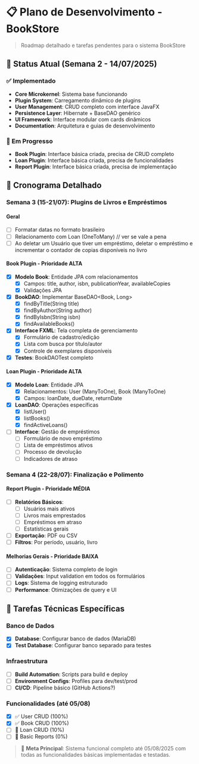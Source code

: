 # 📋 Plano de Desenvolvimento - BookStore

> Roadmap detalhado e tarefas pendentes para o sistema BookStore

## 🚀 Status Atual (Semana 2 - 14/07/2025)

### ✅ Implementado

- **Core Microkernel**: Sistema base funcionando
- **Plugin System**: Carregamento dinâmico de plugins
- **User Management**: CRUD completo com interface JavaFX
- **Persistence Layer**: Hibernate + BaseDAO genérico
- **UI Framework**: Interface modular com cards dinâmicos
- **Documentation**: Arquitetura e guias de desenvolvimento

### 🔄 Em Progresso

- **Book Plugin**: Interface básica criada, precisa de CRUD completo
- **Loan Plugin**: Interface básica criada, precisa de funcionalidades
- **Report Plugin**: Interface básica criada, precisa de implementação

## 📅 Cronograma Detalhado

### Semana 3 (15-21/07): Plugins de Livros e Empréstimos

#### Geral

- [ ] Formatar datas no formato brasileiro
- [ ] Relacionamento com Loan (OneToMany) // ver se vale a pena
- [ ] Ao deletar um Usuário que tiver um empréstimo, deletar o empréstimo e incrementar o contador de copias disponíveis no livro

#### Book Plugin - Prioridade ALTA

- [x] **Modelo Book**: Entidade JPA com relacionamentos
  - [x] Campos: title, author, isbn, publicationYear, availableCopies
  - [x] Validações JPA
- [x] **BookDAO**: Implementar BaseDAO<Book, Long>
  - [x] findByTitle(String title)
  - [x] findByAuthor(String author)
  - [x] findByIsbn(String isbn)
  - [x] findAvailableBooks()
- [x] **Interface FXML**: Tela completa de gerenciamento
  - [x] Formulário de cadastro/edição
  - [x] Lista com busca por título/autor
  - [x] Controle de exemplares disponíveis
- [x] **Testes**: BookDAOTest completo

#### Loan Plugin - Prioridade ALTA

- [x] **Modelo Loan**: Entidade JPA
  - [x] Relacionamentos: User (ManyToOne), Book (ManyToOne)
  - [x] Campos: loanDate, dueDate, returnDate
- [x] **LoanDAO**: Operações específicas
  - [x] listUser()
  - [x] listBooks()
  - [x] findActiveLoans()
- [ ] **Interface**: Gestão de empréstimos
  - [ ] Formulário de novo empréstimo
  - [ ] Lista de empréstimos ativos
  - [ ] Processo de devolução
  - [ ] Indicadores de atraso

### Semana 4 (22-28/07): Finalização e Polimento

#### Report Plugin - Prioridade MÉDIA

- [ ] **Relatórios Básicos**:
  - [ ] Usuários mais ativos
  - [ ] Livros mais emprestados
  - [ ] Empréstimos em atraso
  - [ ] Estatísticas gerais
- [ ] **Exportação**: PDF ou CSV
- [ ] **Filtros**: Por período, usuário, livro

#### Melhorias Gerais - Prioridade BAIXA

- [ ] **Autenticação**: Sistema completo de login
- [ ] **Validações**: Input validation em todos os formulários
- [ ] **Logs**: Sistema de logging estruturado
- [ ] **Performance**: Otimizações de query e UI

## 🔧 Tarefas Técnicas Específicas

### Banco de Dados

- [x] **Database**: Configurar banco de dados (MariaDB)
- [x] **Test Database**: Configurar banco separado para testes

### Infraestrutura

- [ ] **Build Automation**: Scripts para build e deploy
- [ ] **Environment Configs**: Profiles para dev/test/prod
- [ ] **CI/CD**: Pipeline básico (GitHub Actions?)

### Funcionalidades (até 05/08)

- [x] ✅ User CRUD (100%)
- [x] ✅ Book CRUD (100%)
- [ ] 🔄 Loan CRUD (10%)
- [ ] 🔄 Basic Reports (0%)

> 🎯 **Meta Principal**: Sistema funcional completo até 05/08/2025 com todas as funcionalidades básicas implementadas e testadas.
